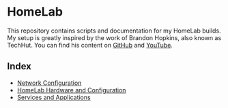 # HomeLab

This repository contains scripts and documentation for my HomeLab builds. My setup is greatly inspired by the work of Brandon Hopkins, also known as TechHut. You can find his content on [GitHub](https://github.com/TechHutTV) and [YouTube](https://www.youtube.com/@TechHut?themeRefresh=1).

## Index

- [Network Configuration](/network.md)
- [HomeLab Hardware and Configuration](/homelab.md)
- [Services and Applications](/services.md)
